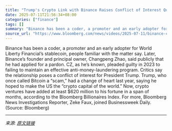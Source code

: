 ```yaml
---
title: "Trump's Crypto Link with Binance Raises Conflict of Interest Questions"
date: 2025-07-11T21:56:34+08:00
categories: ["finance"]
tags: []
summary: "Binance has been a coder, a promoter and an early adopter for World Liberty Financial’s stablecoin, people familiar with the matter say. Later, Binance’s founder and principal owner, Changpeng Zhao, s"
source_url: "https://www.bloomberg.com/news/videos/2025-07-11/binance-coded-trump-s-stablecoin-founder-sought-pardon-video"
---
```


Binance has been a coder, a promoter and an early adopter for World Liberty Financial’s stablecoin, people familiar with the matter say. Later, Binance’s founder and principal owner, Changpeng Zhao, said publicly that he had applied for a pardon. CZ, as he’s known, pleaded guilty in 2023 to failing to maintain an effective anti-money-laundering program. Critics say the relationship poses a conflict of interest for President Trump. Trump, who once called Bitcoin a “scam,” had a change of heart last year, saying he hoped to make the US the “crypto capital of the world.” Now, crypto ventures have added at least $620 million to his fortune in a span of months, according to the Bloomberg Billionaires Index. For more, Bloomberg News Investigations Reporter, Zeke Faux, joined Businessweek Daily. (Source: Bloomberg)

---

*来源: [原文链接](https://www.bloomberg.com/news/videos/2025-07-11/binance-coded-trump-s-stablecoin-founder-sought-pardon-video)*
